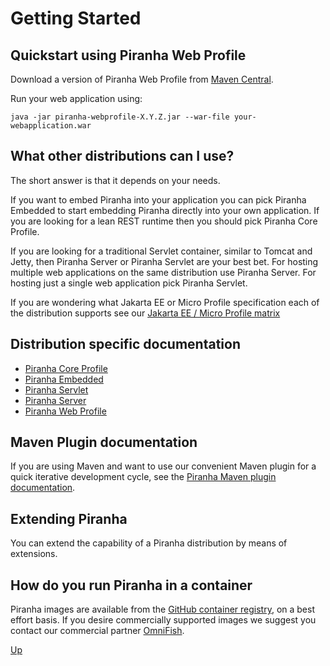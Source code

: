 # Getting Started

## Quickstart using Piranha Web Profile

Download a version of Piranha Web Profile from [Maven Central](https://repo1.maven.org/maven2/cloud/piranha/dist/piranha-dist-webprofile/).

Run your web application using:

```shell
java -jar piranha-webprofile-X.Y.Z.jar --war-file your-webapplication.war
```

## What other distributions can I use?

The short answer is that it depends on your needs. 

If you want to embed Piranha into your application you can pick Piranha Embedded
to start embedding Piranha directly into your own application. If you are
looking for a lean REST runtime then you should pick Piranha Core Profile. 

If you are looking for a traditional Servlet container, similar to Tomcat and
Jetty, then Piranha Server or Piranha Servlet are your best bet. For hosting
multiple web applications on the same distribution use Piranha Server. For
hosting just a single web application pick Piranha Servlet.

If you are wondering what Jakarta EE or Micro Profile specification each of the
distribution supports see our [Jakarta EE / Micro Profile matrix](https://piranha.cloud/getting-started/matrix.html)

## Distribution specific documentation

* [Piranha Core Profile](coreprofile/index.html)
* [Piranha Embedded](embedded/index.html)
* [Piranha Servlet](https://piranha.cloud/servlet/index.html)
* [Piranha Server](https://piranha.cloud/server/index.html)
* [Piranha Web Profile](webprofile/index.html)

## Maven Plugin documentation

If you are using Maven and want to use our convenient Maven plugin for a quick iterative development cycle, see the [Piranha Maven plugin documentation](../maven/piranha-maven-plugin/index.html).

## Extending Piranha

You can extend the capability of a Piranha distribution by means of extensions.

## How do you run Piranha in a container

Piranha images are available from the [GitHub container registry](https://github.com/orgs/piranhacloud/packages), on a best effort basis. If you desire commercially supported images we suggest you contact our commercial partner [OmniFish](https://omnifish.ee/contact-us/).

[Up](../)
